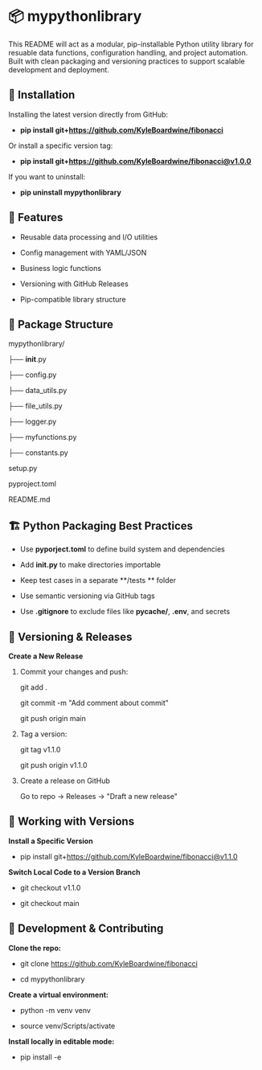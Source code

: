 # 📦 mypythonlibrary
This README will act as a modular, pip-installable Python utility library for resuable data functions, configuration handling, and project automation. Built with clean packaging and versioning practices to support scalable development and deployment.

## 🚀 Installation
Installing the latest version directly from GitHub:

- **pip install git+https://github.com/KyleBoardwine/fibonacci**

Or install a specific version tag:

- **pip install git+https://github.com/KyleBoardwine/fibonacci@v1.0.0**

If you want to uninstall:

- **pip uninstall mypythonlibrary**

## 🧠 Features
- Reusable data processing and I/O utilities

- Config management with YAML/JSON

- Business logic functions

- Versioning with GitHub Releases

- Pip-compatible library structure

## 📁 Package Structure

mypythonlibrary/

├── __init__.py

├── config.py

├── data_utils.py

├── file_utils.py

├── logger.py

├── myfunctions.py

├── constants.py

setup.py

pyproject.toml

README.md


## 🏗️ Python Packaging Best Practices
- Use **pyporject.toml** to define build system and dependencies

- Add **__init__.py** to make directories importable

- Keep test cases in a separate **/tests ** folder

- Use semantic versioning via GitHub tags

- Use **.gitignore** to exclude files like **__pycache__/**, **.env**, and secrets

## 🔖 Versioning & Releases

**Create a New Release**

1. Commit your changes and push:

   git add .
   
   git commit -m "Add comment about commit"
   
   git push origin main
   
2. Tag a version:

    git tag v1.1.0
   
   git push origin v1.1.0
   
3. Create a release on GitHub
   
   Go to repo -> Releases -> "Draft a new release"

## 🔄 Working with Versions

**Install a Specific Version**

- pip install git+https://github.com/KyleBoardwine/fibonacci@v1.1.0

**Switch Local Code to a Version Branch**

- git checkout v1.1.0

- git checkout main

## 🧪 Development & Contributing
**Clone the repo:**

- git clone https://github.com/KyleBoardwine/fibonacci

- cd mypythonlibrary

**Create a virtual environment:**

- python -m venv venv

- source venv/Scripts/activate

**Install locally in editable mode:**

- pip install -e
